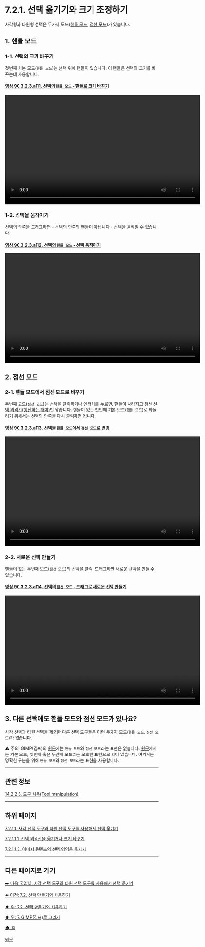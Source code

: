 # 7.2.1. 선택 옮기기와 크기 조정하기

사각형과 타원형 선택은 두가지 모드([핸들 모드](./19-glossaryx-selection_mode-handle_mode.md), [점선 모드](./19-glossaryx-selection_mode-dotted_mode.md))가 있습니다. 

<a id="07-02-01-s1"></a>

## 1. 핸들 모드

<a id="07-02-01-s1-01"></a>

### 1-1. 선택의 크기 바꾸기
첫번째 기본 모드(`핸들 모드`)는 선택 위에 핸들이 있습니다. 이 핸들은 선택의 크기를 바꾸는데 사용합니다. 

<a id="90-03-02-03-a111"></a>

#### [영상 90.3.2.3.a111. 선택의 `핸들 모드` - 핸들로 크기 바꾸기](./90-03-02-03-rectangle_select.md#90-03-02-03-a111)
<video controls="controls" width="640" height="360" src="https://github.com/wonder13662/gimp/assets/15767104/37be8e66-b382-4ae5-ace4-0cbccc31686a"></video>

<a id="07-02-01-s1-02"></a>

### 1-2. 선택을 움직이기
선택의 안쪽을 드래그하면 - 선택의 안쪽의 핸들이 아닙니다 - 선택을 움직일 수 있습니다.

<a id="90-03-02-03-a112"></a>

#### [영상 90.3.2.3.a112. 선택의 `핸들 모드` - 선택 움직이기](./90-03-02-03-rectangle_select.md#90-03-02-03-a112)
<video controls="controls" width="640" height="360" src="https://github.com/wonder13662/gimp/assets/15767104/994c594d-36ca-400d-9ca5-c44ce7074539"></video>

<a id="07-02-01-s2"></a>

## 2. 점선 모드

<a id="07-02-01-s2-01"></a>

### 2-1. 핸들 모드에서 점선 모드로 바꾸기
두번째 모드(`점선 모드`)는 선택을 클릭하거나 엔터키를 누르면, 핸들이 사라지고 [점선 선택 외곽선(행진하는 개미)](./19-glossaryx-marching_ants.md)만 남습니다. 핸들이 있는 첫번째 기본 모드(`핸들 모드`)로 되돌리기 위해서는 선택의 안쪽을 다시 클릭하면 됩니다.

<a id="90-03-02-03-a113"></a>

#### [영상 90.3.2.3.a113. 선택을 `핸들 모드`에서 `점선 모드`로 변경](./90-03-02-03-rectangle_select.md#90-03-02-03-a113)
<video controls="controls" width="640" height="360" src="https://github.com/wonder13662/gimp/assets/15767104/144097b9-643e-4bfc-8154-212931839d49"></video>

<a id="07-02-01-s2-02"></a>

### 2-2. 새로운 선택 만들기
핸들이 없는 두번째 모드(`점선 모드`)의 선택을 클릭, 드래그하면 새로운 선택을 만들 수 있습니다.

<a id="90-03-02-03-a114"></a>

#### [영상 90.3.2.3.a114. 선택의 `점선 모드` - 드래그로 새로운 선택 만들기](./90-03-02-03-rectangle_select.md#90-03-02-03-a114)
<video controls="controls" width="640" height="360" src="https://github.com/wonder13662/gimp/assets/15767104/b8f33945-e07c-44a2-aec3-fa503336369b"></video>

<a id="07-02-01-s3"></a>

## 3. 다른 선택에도 핸들 모드와 점선 모드가 있나요?
사각 선택과 타원 선택을 제외한 다른 선택 도구들은 이런 두가지 모드(`핸들 모드`, `점선 모드`)가 없습니다.

⚠️ 주의: GIMP(김프)의 [원문](https://docs.gimp.org/2.10/ko/gimp-using-selections.html)에는 `핸들 모드`와 `점선 모드`라는 표현은 없습니다. [원문](https://docs.gimp.org/2.10/ko/gimp-using-selections.html)에서는 기본 모드, 첫번째 혹은 두번째 모드라는 모호한 표현으로 되어 있습니다. 여기서는 명확한 구분을 위해 `핸들 모드`와 `점선 모드`라는 표현을 사용합니다.

***

## 관련 정보

[14.2.2.3. 도구 사용(Tool manipulation)](./14-02-02-03-tool_manipulation.md)

***

## 하위 페이지

[7.2.1.1. 사각 선택 도구와 타원 선택 도구를 사용해서 선택 옮기기](./07-02-01-01-00-moving_selections_using_the_rectangle_and_ellipse_select_tools.md)

[7.2.1.1.1. 선택 외곽선을 옮기거나 크기 바꾸기](./07-02-01-01-01-moving_and_resizing_the_selection_outline.md)

[7.2.1.1.2. 이미지 콘텐츠의 선택 영역을 옮기기](./07-02-01-01-02-moving_the_selection_with_the_image_contents.md)

***

## 다른 페이지로 가기
[➡️ 다음: 7.2.1.1. 사각 선택 도구와 타원 선택 도구를 사용해서 선택 옮기기](./07-02-01-01-00-moving_selections_using_the_rectangle_and_ellipse_select_tools.md)

[⬅️ 이전: 7.2. 선택 만들기와 사용하기](./07-02-00-creating-and-using-selections.md)

[⬆️ 위: 7.2. 선택 만들기와 사용하기](./07-02-00-creating-and-using-selections.md)

[⬆️ 위: 7. GIMP(김프)로 그리기](./07-00-painting-with-gimp.md)

[🏠 홈](./00-home.md)

[원문](https://docs.gimp.org/2.10/ko/gimp-using-selections.html)
